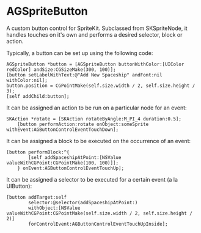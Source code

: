 <h1>AGSpriteButton</h1>

A custom button control for SpriteKit. Subclassed from SKSpriteNode, it handles touches on it's own and performs a desired selector, block or action. 

Typically, a button can be set up using the following code:

    AGSpriteButton *button = [AGSpriteButton buttonWithColor:[UIColor redColor] andSize:CGSizeMake(300, 100)];
    [button setLabelWithText:@"Add New Spaceship" andFont:nil withColor:nil];
    button.position = CGPointMake(self.size.width / 2, self.size.height / 3);
    [self addChild:button];

It can be assigned an action to be run on a particular node for an event:

    SKAction *rotate = [SKAction rotateByAngle:M_PI_4 duration:0.5];
        [button performAction:rotate onObject:someSprite withEvent:AGButtonControlEventTouchDown];
        
It can be assigned a block to be executed on the occurrence of an event:

    [button performBlock:^{
            [self addSpaceshipAtPoint:[NSValue valueWithCGPoint:CGPointMake(100, 100)]];
        } onEvent:AGButtonControlEventTouchUp];

It can be assigned a selector to be executed for a certain event (a la UIButton):
    
    [button addTarget:self 
            selector:@selector(addSpaceshipAtPoint:) 
            withObject:[NSValue valueWithCGPoint:CGPointMake(self.size.width / 2, self.size.height / 2)]         
            forControlEvent:AGButtonControlEventTouchUpInside];
            

    
    



